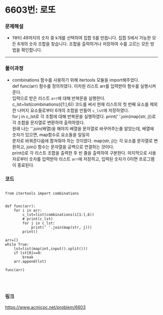 # 6603번: 로또
### 문제해설
* 1부터 49까지의 숫자 중 k개를 선택하여 집합 S를 만듭니다.
집합 S에서 가능한 모든 6개의 숫자 조합을 찾습니다.
조합을 출력하거나 저장하여 수를 고르는 모든 방법을 확인합니다.
* * *
### 풀이과정
* combinations 함수를 사용하기 위해 itertools 모듈을 import해주었다.<br>
def func(arr) 함수를 정의하였다. 이차원 리스트 arr를 입력받아 함수를 실행시켜준다.<br>
입력으로 받은 리스트 `arr`에 대해 반복문을 실행한다.
c_lst=list(combinations(i[1:],6)) 코드를 써서 현재 리스트의 첫 번째 요소를 제외한 나머지 요소들로부터 6개의 조합을 만들어 `c_lst`에 저장하였다. <br>
for j in c_lst로 각 조합에 대해 반복문을 실행하였다.
print(' '.join(map(str, j))로 각 조합을 문자열로 변환하여 출력하였다.<br>
원래 나는 ''.join(배열)을 해야지 배열을 문자열로 바꾸어주는줄 알았는데, 배열에 숫자가 있으면, map함수로 요소들을 일일히<br>
문자로 바꿔준다음에 합쳐줘야 하는 것이였다. map(str, j)는 각 요소를 문자열로 변환하고, join() 함수는 문자열을 공백으로 연결하는 것이다.<br>
print()로 각 리스트 조합을 출력한 후 빈 줄을 출력하여 구분한다.
마지막으로 사용자로부터 숫자를 입력받아 리스트 `arr`에 저장하고, 입력된 숫자가 0이면 프로그램이 종료된다.

### 코드
<pre>
<code>
from itertools import combinations


def func(arr):
    for i in arr:
        c_lst=list(combinations(i[1:],6))
        # print(c_lst)
        for j in c_lst:
            print(' '.join(map(str, j)))
        print()

arr=[]
while True:
    lst=list(map(int,input().split()))
    if lst[0]==0:
        break
    arr.append(lst)

func(arr)

  
</code>
</pre>

### 링크
<https://www.acmicpc.net/problem/6603>
